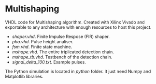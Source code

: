 # Multishaping
VHDL code for Multishaping algorithm. Created with Xilinx Vivado and exportable to any architecture with enough resources to host this project.

- *shaper.vhd*. Finite Impulse Respose (FIR) shaper.
- *pha.vhd*. Pulse height analiser.
- *fsm.vhd*. Finite state machine.
- *mshape.vhd*. The entire triplicated detection chain.
- *mshape_tb.vhd*. Testbench of the detection chain.
- *signal_delta_100.txt*. Example pulses.

The Python simulation is located in *python* folder. It just need Numpy and Matplotlib libraries.
